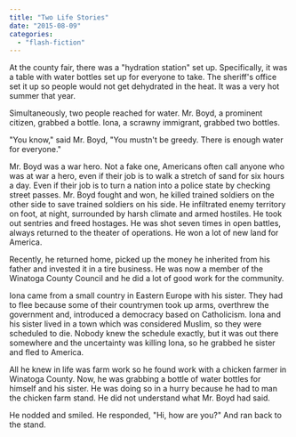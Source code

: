 ```yaml
---
title: "Two Life Stories"
date: "2015-08-09"
categories: 
  - "flash-fiction"
---
```


At the county fair, there was a "hydration station" set up. Specifically, it was a table with water bottles set up for everyone to take. The sheriff's office set it up so people would not get dehydrated in the heat. It was a very hot summer that year.

Simultaneously, two people reached for water. Mr. Boyd, a prominent citizen, grabbed a bottle. Iona, a scrawny immigrant, grabbed two bottles.

"You know," said Mr. Boyd, "You mustn't be greedy. There is enough water for everyone."

Mr. Boyd was a war hero. Not a fake one, Americans often call anyone who was at war a hero, even if their job is to walk a stretch of sand for six hours a day. Even if their job is to turn a nation into a police state by checking street passes. Mr. Boyd fought and won, he killed trained soldiers on the other side to save trained soldiers on his side. He infiltrated enemy territory on foot, at night, surrounded by harsh climate and armed hostiles. He took out sentries and freed hostages. He was shot seven times in open battles, always returned to the theater of operations. He won a lot of new land for America.

Recently, he returned home, picked up the money he inherited from his father and invested it in a tire business. He was now a member of the Winatoga County Council and he did a lot of good work for the community.

Iona came from a small country in Eastern Europe with his sister. They had to flee because some of their countrymen took up arms, overthrew the government and, introduced a democracy based on Catholicism. Iona and his sister lived in a town which was considered Muslim, so they were scheduled to die. Nobody knew the schedule exactly, but it was out there somewhere and the uncertainty was killing Iona, so he grabbed he sister and fled to America.

All he knew in life was farm work so he found work with a chicken farmer in Winatoga County. Now, he was grabbing a bottle of water bottles for himself and his sister. He was doing so in a hurry because he had to man the chicken farm stand. He did not understand what Mr. Boyd had said.

He nodded and smiled. He responded, "Hi, how are you?" And ran back to the stand.
